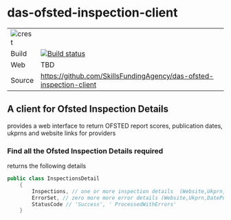 # das-ofsted-inspection-client

|               |               |
| ------------- | ------------- |
|![crest](https://assets.publishing.service.gov.uk/static/images/govuk-crest-bb9e22aff7881b895c2ceb41d9340804451c474b883f09fe1b4026e76456f44b.png) ||
| Build | [![Build status](https://ci.appveyor.com/api/projects/status/j52iwixtxhqqnrbi?svg=true)](https://ci.appveyor.com/project/scottcowan/das-ofsted-inspection-client) |
| Web  | TBD |
| Source  | https://github.com/SkillsFundingAgency/das-ofsted-inspection-client  |

## A client for Ofsted Inspection Details

provides a web interface to return OFSTED report scores, publication dates, ukprns and website links for providers

### Find all the Ofsted Inspection Details required

returns the following details

``` csharp
public class InspectionsDetail
    {
        Inspections, // one or more inspection details  (Website,Ukprn,DatePublished,OverallEffectiveness)
        ErrorSet, // zero more more error details (Website,Ukprn,DatePublished,OverallEffectiveness, lineNumber, Error Message)
        StatusCode // 'Success', ' ProcessedWithErrors'
    }
```

